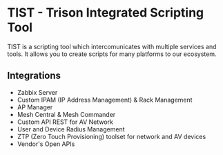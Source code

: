 # TIST - Trison Integrated Scripting Tool

TIST is a scripting tool which intercomunicates with multiple services and tools. It allows you to create scripts for many platforms to our ecosystem.

## Integrations

- Zabbix Server
- Custom IPAM (IP Address Management) & Rack Management
- AP Manager
- Mesh Central & Mesh Commander
- Custom API REST for AV Network
- User and Device Radius Management
- ZTP (Zero Touch Provisioning) toolset for network and AV devices
- Vendor's Open APIs
